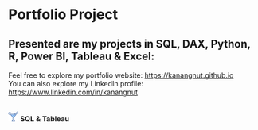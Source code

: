 # Portfolio Project
## Presented are my projects in SQL, DAX, Python, R, Power BI, Tableau & Excel: <br>
Feel free to explore my portfolio website: https://kanangnut.github.io <br>
You can also explore my LinkedIn profile: https://www.linkedin.com/in/kanangnut <br><br>

![output-onlinepngtools](https://github.com/Kanangnut/DataAnalystPortfolio/blob/main/icon/11057119_cocktail_drink_food_beverage_glass_icon%20(1).png) <b>SQL & Tableau</b>

